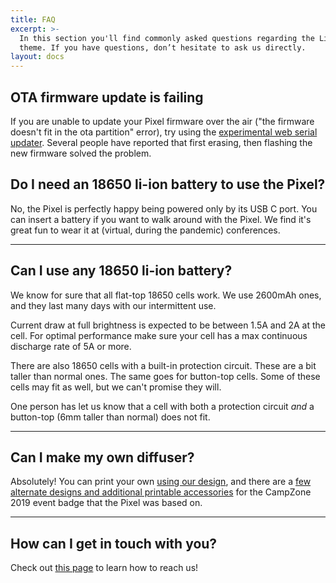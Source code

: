 ```yaml
---
title: FAQ
excerpt: >-
  In this section you'll find commonly asked questions regarding the Libris
  theme. If you have questions, don’t hesitate to ask us directly.
layout: docs
---
```


## OTA firmware update is failing

If you are unable to update your Pixel firmware over the air ("the firmware doesn't fit in the ota partition" error), try using the [experimental web serial updater](https://badgeteam.github.io/web-updates/). Several people have reported that first erasing, then flashing the new firmware solved the problem.

## Do I need an 18650 li-ion battery to use the Pixel?

No, the Pixel is perfectly happy being powered only by its USB C port. You can insert a battery if you want to walk around with the Pixel. We find it's great fun to wear it at (virtual, during the pandemic) conferences.

***

## Can I use any 18650 li-ion battery?

We know for sure that all flat-top 18650 cells work. We use 2600mAh ones, and they last many days with our intermittent use.

Current draw at full brightness is expected to be between 1.5A and 2A at the cell.
For optimal performance make sure your cell has a max continuous discharge rate of 5A or more.

There are also 18650 cells with a built-in protection circuit. These are a bit taller than normal ones. The same goes for button-top cells. Some of these cells may fit as well, but we can't promise they will.

One person has let us know that a cell with both a protection circuit _and_ a button-top (6mm taller than normal) does not fit.

***

## Can I make my own diffuser?

Absolutely! You can print your own [using our design](https://www.thingiverse.com/thing:4689368), and there are a [few alternate designs and additional printable accessories](https://www.thingiverse.com/search?q=campzone+2019&type=things&sort=relevant) for the CampZone 2019 event badge that the Pixel was based on.

***

## How can I get in touch with you?

Check out [this page](/docs/community) to learn how to reach us!
